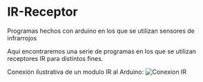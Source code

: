 # IR-Receptor
Programas hechos con arduino en los que se utilizan sensores de infrarrojos

Aquí encontraremos una serie de programas en los que se utilizan receptores IR para distintos fines.

Conexión ilustrativa de un modulo IR al Arduino:
![Conexion IR]("https://github.com/ArduchinoSpain/IR-Receptor/blob/master/conexion.jpg?raw=true)
